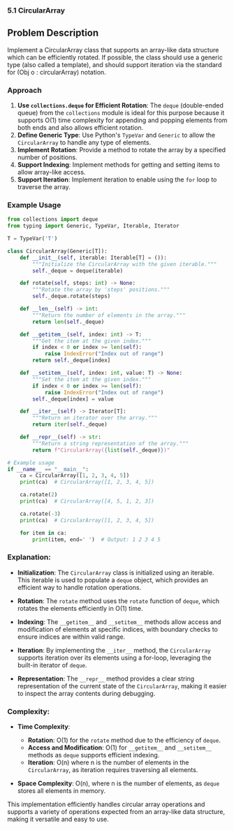 ### 5.1 CircularArray

## Problem Description
Implement a CircularArray class that supports an array-like data structure which can be efficiently rotated. If possible, the class should use a generic 
type (also called a template), and should support iteration via the standard for (Obj o : circularArray) notation.

### Approach
1. **Use `collections.deque` for Efficient Rotation**: The `deque` (double-ended queue) from the `collections` module is ideal for this purpose because it supports O(1) time complexity for appending and popping elements from both ends and also allows efficient rotation.
2. **Define Generic Type**: Use Python's `TypeVar` and `Generic` to allow the `CircularArray` to handle any type of elements.
3. **Implement Rotation**: Provide a method to rotate the array by a specified number of positions.
4. **Support Indexing**: Implement methods for getting and setting items to allow array-like access.
5. **Support Iteration**: Implement iteration to enable using the `for` loop to traverse the array.

### Example Usage
```python
from collections import deque
from typing import Generic, TypeVar, Iterable, Iterator

T = TypeVar('T')

class CircularArray(Generic[T]):
    def __init__(self, iterable: Iterable[T] = ()):
        """Initialize the CircularArray with the given iterable."""
        self._deque = deque(iterable)

    def rotate(self, steps: int) -> None:
        """Rotate the array by 'steps' positions."""
        self._deque.rotate(steps)

    def __len__(self) -> int:
        """Return the number of elements in the array."""
        return len(self._deque)

    def __getitem__(self, index: int) -> T:
        """Get the item at the given index."""
        if index < 0 or index >= len(self):
            raise IndexError("Index out of range")
        return self._deque[index]

    def __setitem__(self, index: int, value: T) -> None:
        """Set the item at the given index."""
        if index < 0 or index >= len(self):
            raise IndexError("Index out of range")
        self._deque[index] = value

    def __iter__(self) -> Iterator[T]:
        """Return an iterator over the array."""
        return iter(self._deque)

    def __repr__(self) -> str:
        """Return a string representation of the array."""
        return f"CircularArray({list(self._deque)})"

# Example usage
if __name__ == "__main__":
    ca = CircularArray([1, 2, 3, 4, 5])
    print(ca)  # CircularArray([1, 2, 3, 4, 5])

    ca.rotate(2)
    print(ca)  # CircularArray([4, 5, 1, 2, 3])

    ca.rotate(-3)
    print(ca)  # CircularArray([1, 2, 3, 4, 5])

    for item in ca:
        print(item, end=' ')  # Output: 1 2 3 4 5
```

### Explanation:
- **Initialization**: The `CircularArray` class is initialized using an iterable. This iterable is used to populate a `deque` object, which provides an efficient way to handle rotation operations.
  
- **Rotation**: The `rotate` method uses the `rotate` function of `deque`, which rotates the elements efficiently in O(1) time.

- **Indexing**: The `__getitem__` and `__setitem__` methods allow access and modification of elements at specific indices, with boundary checks to ensure indices are within valid range.

- **Iteration**: By implementing the `__iter__` method, the `CircularArray` supports iteration over its elements using a for-loop, leveraging the built-in iterator of `deque`.

- **Representation**: The `__repr__` method provides a clear string representation of the current state of the `CircularArray`, making it easier to inspect the array contents during debugging.

### Complexity:
- **Time Complexity**:
  - **Rotation**: O(1) for the `rotate` method due to the efficiency of `deque`.
  - **Access and Modification**: O(1) for `__getitem__` and `__setitem__` methods as `deque` supports efficient indexing.
  - **Iteration**: O(n) where n is the number of elements in the `CircularArray`, as iteration requires traversing all elements.
  
- **Space Complexity**: O(n), where n is the number of elements, as `deque` stores all elements in memory.

This implementation efficiently handles circular array operations and supports a variety of operations expected from an array-like data structure, making it versatile and easy to use.
